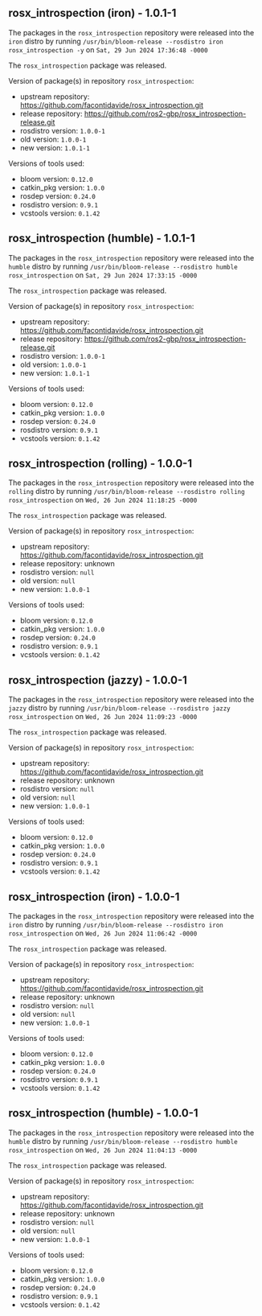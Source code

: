 ## rosx_introspection (iron) - 1.0.1-1

The packages in the `rosx_introspection` repository were released into the `iron` distro by running `/usr/bin/bloom-release --rosdistro iron rosx_introspection -y` on `Sat, 29 Jun 2024 17:36:48 -0000`

The `rosx_introspection` package was released.

Version of package(s) in repository `rosx_introspection`:

- upstream repository: https://github.com/facontidavide/rosx_introspection.git
- release repository: https://github.com/ros2-gbp/rosx_introspection-release.git
- rosdistro version: `1.0.0-1`
- old version: `1.0.0-1`
- new version: `1.0.1-1`

Versions of tools used:

- bloom version: `0.12.0`
- catkin_pkg version: `1.0.0`
- rosdep version: `0.24.0`
- rosdistro version: `0.9.1`
- vcstools version: `0.1.42`


## rosx_introspection (humble) - 1.0.1-1

The packages in the `rosx_introspection` repository were released into the `humble` distro by running `/usr/bin/bloom-release --rosdistro humble rosx_introspection` on `Sat, 29 Jun 2024 17:33:15 -0000`

The `rosx_introspection` package was released.

Version of package(s) in repository `rosx_introspection`:

- upstream repository: https://github.com/facontidavide/rosx_introspection.git
- release repository: https://github.com/ros2-gbp/rosx_introspection-release.git
- rosdistro version: `1.0.0-1`
- old version: `1.0.0-1`
- new version: `1.0.1-1`

Versions of tools used:

- bloom version: `0.12.0`
- catkin_pkg version: `1.0.0`
- rosdep version: `0.24.0`
- rosdistro version: `0.9.1`
- vcstools version: `0.1.42`


## rosx_introspection (rolling) - 1.0.0-1

The packages in the `rosx_introspection` repository were released into the `rolling` distro by running `/usr/bin/bloom-release --rosdistro rolling rosx_introspection` on `Wed, 26 Jun 2024 11:18:25 -0000`

The `rosx_introspection` package was released.

Version of package(s) in repository `rosx_introspection`:

- upstream repository: https://github.com/facontidavide/rosx_introspection.git
- release repository: unknown
- rosdistro version: `null`
- old version: `null`
- new version: `1.0.0-1`

Versions of tools used:

- bloom version: `0.12.0`
- catkin_pkg version: `1.0.0`
- rosdep version: `0.24.0`
- rosdistro version: `0.9.1`
- vcstools version: `0.1.42`


## rosx_introspection (jazzy) - 1.0.0-1

The packages in the `rosx_introspection` repository were released into the `jazzy` distro by running `/usr/bin/bloom-release --rosdistro jazzy rosx_introspection` on `Wed, 26 Jun 2024 11:09:23 -0000`

The `rosx_introspection` package was released.

Version of package(s) in repository `rosx_introspection`:

- upstream repository: https://github.com/facontidavide/rosx_introspection.git
- release repository: unknown
- rosdistro version: `null`
- old version: `null`
- new version: `1.0.0-1`

Versions of tools used:

- bloom version: `0.12.0`
- catkin_pkg version: `1.0.0`
- rosdep version: `0.24.0`
- rosdistro version: `0.9.1`
- vcstools version: `0.1.42`


## rosx_introspection (iron) - 1.0.0-1

The packages in the `rosx_introspection` repository were released into the `iron` distro by running `/usr/bin/bloom-release --rosdistro iron rosx_introspection` on `Wed, 26 Jun 2024 11:06:42 -0000`

The `rosx_introspection` package was released.

Version of package(s) in repository `rosx_introspection`:

- upstream repository: https://github.com/facontidavide/rosx_introspection.git
- release repository: unknown
- rosdistro version: `null`
- old version: `null`
- new version: `1.0.0-1`

Versions of tools used:

- bloom version: `0.12.0`
- catkin_pkg version: `1.0.0`
- rosdep version: `0.24.0`
- rosdistro version: `0.9.1`
- vcstools version: `0.1.42`


## rosx_introspection (humble) - 1.0.0-1

The packages in the `rosx_introspection` repository were released into the `humble` distro by running `/usr/bin/bloom-release --rosdistro humble rosx_introspection` on `Wed, 26 Jun 2024 11:04:13 -0000`

The `rosx_introspection` package was released.

Version of package(s) in repository `rosx_introspection`:

- upstream repository: https://github.com/facontidavide/rosx_introspection.git
- release repository: unknown
- rosdistro version: `null`
- old version: `null`
- new version: `1.0.0-1`

Versions of tools used:

- bloom version: `0.12.0`
- catkin_pkg version: `1.0.0`
- rosdep version: `0.24.0`
- rosdistro version: `0.9.1`
- vcstools version: `0.1.42`


